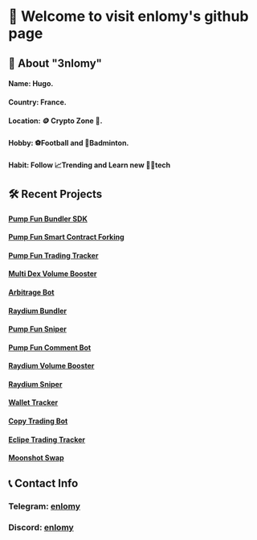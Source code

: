 # 👋 Welcome to visit **enlomy**'s github page

## 🌟 About "3nlomy"

#### Name: Hugo.
#### Country: France.
#### Location: 🪙 Crypto Zone 📍.
#### Hobby: ⚽Football and 🏸Badminton.
#### Habit: Follow 📈Trending and Learn new 👨‍💻tech

## 🛠️ Recent Projects

#### [Pump Fun Bundler SDK](https://github.com/enlomy/pump.fun-bundler)
#### [Pump Fun Smart Contract Forking](https://github.com/enlomy/pump.fun)
#### [Pump Fun Trading Tracker](https://github.com/enlomy/pump.fun-trding-history)
#### [Multi Dex Volume Booster](https://github.com/enlomy/multi-dex-volume-booster)
#### [Arbitrage Bot](https://github.com/enlomy/arbitrage)
#### [Raydium Bundler](https://github.com/enlomy/raydium-bundler)
#### [Pump Fun Sniper](https://github.com/enlomy/pump.fun-sniper)
#### [Pump Fun Comment Bot](https://github.com/enlomy/pump.fun-comment-bot)
#### [Raydium Volume Booster](https://github.com/enlomy/raydium-volume-booster)
#### [Raydium Sniper](https://github.com/enlomy/raydium-sniper)
#### [Wallet Tracker](https://github.com/enlomy/wallet-tracker)
#### [Copy Trading Bot](https://github.com/enlomy/copy-trading)
#### [Eclipe Trading Tracker](https://github.com/enlomy/eclipse-trading-tracker)
#### [Moonshot Swap](https://github.com/enlomy/moonshot-swap)

## 📞 Contact Info

### Telegram: [enlomy](https://t.me/enlomy)
### Discord: [enlomy](https://discordapp.com/users/1074553493974691840)
